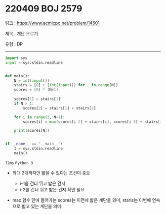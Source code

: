 # 220409 BOJ 2579

링크 : https://www.acmicpc.net/problem/14501

제목 : 계단 오르기

유형 : DP

---

```python
import sys
input = sys.stdin.readline


def main():
    N = int(input())
    stairs = [0] + [int(input()) for _ in range(N)]
    scores = [0] * (N+1)
    
    scores[1] = stairs[1]
    if N > 1:
        scores[2] = stairs[1] + stairs[2]

    for i in range(3, N+1):
        scores[i] = max(scores[i-2] + stairs[i], scores[i-3] + stairs[i-1] + stairs[i])

    print(scores[N])


if __name__ == "__main__":
    I = sys.stdin.readline
    main()
```

`72ms` `Python 3`

- 최대 2개까지만 밟을 수 있다는 조건이 중요
  - i-1을 건너 뛰고 밟은 건지
  - i-2를 건너 뛰고 밟은 건지 확인 필요

- max 함수 안에 들어가는 scores는 이전에 밟은 계단을 의미, staris는 이번에 연속으로 밟고 있는 계단을 의미

